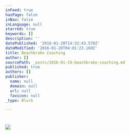 ```yaml
---
inFeed: true
hasPage: false
inNav: false
inLanguage: null
starred: true
keywords: []
description: ''
datePublished: '2016-01-20T14:32:43.578Z'
dateModified: '2016-01-20T04:01:23.160Z'
title: Beachbrake Coaching
author: []
sourcePath: _posts/2016-01-19-beachbrake-coaching.md
published: true
authors: []
publisher:
  name: null
  domain: null
  url: null
  favicon: null
_type: Blurb

---
```

# 

# ![](https://the-grid-user-content.s3-us-west-2.amazonaws.com/3e2b7fb7-9bf1-4313-bb27-280bf6a3f5bf.jpg)
